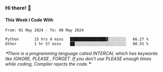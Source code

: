 ### Hi there! 👋

#### This Week I Code With
<!--START_SECTION:waka-->

```txt
From: 01 May 2024 - To: 08 May 2024

Python       15 hrs 8 mins   ████████████████▓░░░░░░░░   66.27 %
Other        1 hr 57 mins    ██░░░░░░░░░░░░░░░░░░░░░░░   08.55 %
```

<!--END_SECTION:waka-->

<!--STARTS_HERE_QUOTE_README-->
<i>❝There is a programming language called INTERCAL which has keywords like IGNORE, PLEASE , FORGET. If you don’t use PLEASE enough times while coding, Compiler rejects the code.❞</i>
<!--ENDS_HERE_QUOTE_README-->
